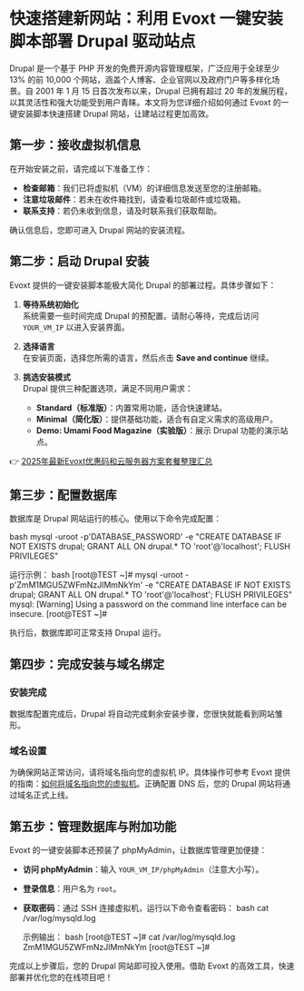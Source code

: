 # 快速搭建新网站：利用 Evoxt 一键安装脚本部署 Drupal 驱动站点

Drupal 是一个基于 PHP 开发的免费开源内容管理框架，广泛应用于全球至少 13% 的前 10,000 个网站，涵盖个人博客、企业官网以及政府门户等多样化场景。自 2001 年 1 月 15 日首次发布以来，Drupal 已拥有超过 20 年的发展历程，以其灵活性和强大功能受到用户青睐。本文将为您详细介绍如何通过 Evoxt 的一键安装脚本快速搭建 Drupal 网站，让建站过程更加高效。

## 第一步：接收虚拟机信息

在开始安装之前，请完成以下准备工作：

- **检查邮箱**：我们已将虚拟机（VM）的详细信息发送至您的注册邮箱。
- **注意垃圾邮件**：若未在收件箱找到，请查看垃圾邮件或垃圾箱。
- **联系支持**：若仍未收到信息，请及时联系我们获取帮助。

确认信息后，您即可进入 Drupal 网站的安装流程。

## 第二步：启动 Drupal 安装

Evoxt 提供的一键安装脚本能极大简化 Drupal 的部署过程。具体步骤如下：

1. **等待系统初始化**  
   系统需要一些时间完成 Drupal 的预配置。请耐心等待，完成后访问 `YOUR_VM_IP` 以进入安装界面。

2. **选择语言**  
   在安装页面，选择您所需的语言，然后点击 **Save and continue** 继续。

3. **挑选安装模式**  
   Drupal 提供三种配置选项，满足不同用户需求：
   - **Standard（标准版）**：内置常用功能，适合快速建站。
   - **Minimal（简化版）**：提供基础功能，适合有自定义需求的高级用户。
   - **Demo: Umami Food Magazine（实验版）**：展示 Drupal 功能的演示站点。

👉 [2025年最新Evoxt优惠码和云服务器方案套餐整理汇总](https://bit.ly/evoxt)

## 第三步：配置数据库

数据库是 Drupal 网站运行的核心。使用以下命令完成配置：

bash
mysql -uroot -p'DATABASE_PASSWORD' -e "CREATE DATABASE IF NOT EXISTS drupal; GRANT ALL ON drupal.* TO 'root'@'localhost'; FLUSH PRIVILEGES"

运行示例：
bash
[root@TEST ~]# mysql -uroot -p'ZmM1MGU5ZWFmNzJlMmNkYm' -e "CREATE DATABASE IF NOT EXISTS drupal; GRANT ALL ON drupal.* TO 'root'@'localhost'; FLUSH PRIVILEGES"
mysql: [Warning] Using a password on the command line interface can be insecure.
[root@TEST ~]#

执行后，数据库即可正常支持 Drupal 运行。

## 第四步：完成安装与域名绑定

### 安装完成
数据库配置完成后，Drupal 将自动完成剩余安装步骤，您很快就能看到网站雏形。

### 域名设置
为确保网站正常访问，请将域名指向您的虚拟机 IP。具体操作可参考 Evoxt 提供的指南：[如何将域名指向您的虚拟机](https://bit.ly/evoxt)。正确配置 DNS 后，您的 Drupal 网站将通过域名正式上线。

## 第五步：管理数据库与附加功能

Evoxt 的一键安装脚本还预装了 phpMyAdmin，让数据库管理更加便捷：

- **访问 phpMyAdmin**：输入 `YOUR_VM_IP/phpMyAdmin`（注意大小写）。
- **登录信息**：用户名为 `root`。
- **获取密码**：通过 SSH 连接虚拟机，运行以下命令查看密码：
  bash
  cat /var/log/mysqld.log
  
  示例输出：
  bash
  [root@TEST ~]# cat /var/log/mysqld.log
  ZmM1MGU5ZWFmNzJlMmNkYm
  [root@TEST ~]#
  

完成以上步骤后，您的 Drupal 网站即可投入使用。借助 Evoxt 的高效工具，快速部署并优化您的在线项目吧！